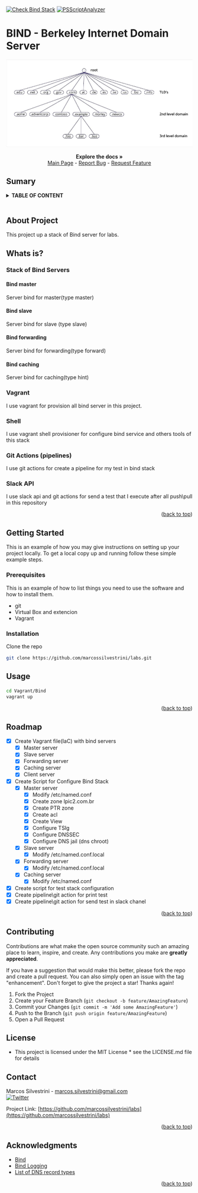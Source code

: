 <h1><a name="readme-top"></a></h1>

[![Check Bind Stack](https://github.com/marcossilvestrini/labs/actions/workflows/check-bind-stack.yml/badge.svg)](https://github.com/marcossilvestrini/labs/actions/workflows/check-bind-stack.yml) [![PSScriptAnalyzer](https://github.com/marcossilvestrini/labs/actions/workflows/powershell.yml/badge.svg)](https://github.com/marcossilvestrini/labs/actions/workflows/powershell.yml)

# BIND - Berkeley Internet Domain Server

![DNS Bind](../../../images/dns-tree.jpg)

<p align="center">
<strong>Explore the docs »</strong></a>
    <br />
    <a href="https://github.com/marcossilvestrini/labs">Main Page</a>
    -
    <a href="https://github.com/marcossilvestrini/labs/issues">Report Bug</a>
    -
    <a href="https://github.com/marcossilvestrini/labs/issues">Request Feature</a>
</p>

## Sumary

<details>
  <summary><b>TABLE OF CONTENT</b></summary>
  <ol>
    <li>
      <a href="#about-the-project">About The Project</a>
    </li>
    <li>
      <a href="#getting-started">Getting Started</a>
      <ul>
        <li><a href="#prerequisites">Prerequisites</a></li>
        <li><a href="#instalation">Instalation</a></li>
      </ul>
    </li>
    <li><a href="#usage">Usage</a></li>
    <li><a href="#roadmap">Roadmap</a></li>
    <li><a href="#license">License</a></li>
    <li><a href="#contact">Contact</a></li>
    <li><a href="#acknowledgments">Acknowledgments</a></li>
  </ol>
</details><br>

<a name="about-the-project"></a>

## About Project

This project up a stack of Bind server for labs.

## Whats is?

### Stack of Bind Servers

#### Bind master

Server bind for master(type master)

#### Bind slave

Server bind for slave (type slave)

#### Bind forwarding

Server bind for forwarding(type forward)

#### Bind caching

Server bind for caching(type hint)

### Vagrant

I use vagrant for provision all bind server in this project.

### Shell

I use vagrant shell provisioner for configure bind service and others tools
of this stack

### Git Actions (pipelines)

I use git actions for create a pipeline for my test in bind stack

### Slack API

I use slack api and git actions for send a test that I execute after all
push\pull in this repository

<p align="right">(<a href="#readme-top">back to top</a>)</p>

<a name="getting-started"></a>

## Getting Started

This is an example of how you may give instructions on setting up your project locally.
To get a local copy up and running follow these simple example steps.

<a name="prerequisites"></a>

### Prerequisites

This is an example of how to list things you need to use the software
and how to install them.

* git
* Virtual Box and extencion
* Vagrant

<a name="instalation"></a>

### Installation

Clone the repo

```sh
git clone https://github.com/marcossilvestrini/labs.git
```

<a name="usage"></a>

## Usage

```sh
cd Vagrant/Bind
vagrant up
```

<p align="right">(<a href="#readme-top">back to top</a>)</p>

<a name="roadmap"></a>

## Roadmap

* [x] Create Vagrant file(IaC) with bind servers
  * [x] Master server
  * [x] Slave server
  * [x] Forwarding server
  * [x] Caching server
  * [x] Client server
* [x] Create Script for Configure Bind Stack
  * [x] Master server
    * [x] Modify /etc/named.conf
    * [x] Create zone lpic2.com.br
    * [x] Create PTR zone
    * [x] Create acl
    * [x] Create View
    * [x] Configure TSIg
    * [x] Configure DNSSEC
    * [x] Configure DNS jail (dns chroot)
  * [x] Slave server
    * [x] Modify /etc/named.conf.local
  * [x] Forwarding server
    * [x] Modify /etc/named.conf.local
  * [x] Caching server
    * [x] Modify /etc/named.conf
* [x] Create script for test stack configuration
* [x] Create pipeline\git action for print test
* [x] Create pipeline\git action for send test in slack chanel

<p align="right">(<a href="#readme-top">back to top</a>)</p>

## Contributing

Contributions are what make the open source community such an amazing place to
learn, inspire, and create. Any contributions you make are **greatly appreciated**.

If you have a suggestion that would make this better, please fork the repo and
create a pull request. You can also simply open an issue with the tag "enhancement".
Don't forget to give the project a star! Thanks again!

1. Fork the Project
2. Create your Feature Branch (`git checkout -b feature/AmazingFeature`)
3. Commit your Changes (`git commit -m 'Add some AmazingFeature'`)
4. Push to the Branch (`git push origin feature/AmazingFeature`)
5. Open a Pull Request

## License

* This project is licensed under the MIT License * see the LICENSE.md file for details

## Contact

Marcos Silvestrini - marcos.silvestrini@gmail.com \
[![Twitter](https://img.shields.io/twitter/url/https/twitter.com/mrsilvestrini.svg?style=social&label=Follow%20%40mrsilvestrini)](https://twitter.com/mrsilvestrini)

Project Link: [https://github.com/marcossilvestrini/labs](https://github.com/marcossilvestrini/labs)

<p align="right">(<a href="#readme-top">back to top</a>)</p>

## Acknowledgments

* [Bind](https://www.isc.org/bind/)
* [Bind Logging](https://www.zytrax.com/books/dns/ch7/logging.html)
* [List of DNS record types](https://en.wikipedia.org/wiki/List_of_DNS_record_types)

<p align="right">(<a href="#readme-top">back to top</a>)</p>

<!-- MARKDOWN LINKS & images -->
<!-- https://www.markdownguide.org/basic-syntax/#reference-style-links -->
[contributors-shield]: https://img.shields.io/github/contributors/marcossilvestrini/labs.svg?style=for-the-badge
[contributors-url]: https://github.com/marcossilvestrini/labs/graphs/contributors
[forks-shield]: https://img.shields.io/github/forks/marcossilvestrini/labs.svg?style=for-the-badge
[forks-url]: https://github.com/marcossilvestrini/labs/network/members
[stars-shield]: https://img.shields.io/github/stars/marcossilvestrini/labs.svg?style=for-the-badge
[stars-url]: https://github.com/marcossilvestrini/labs/stargazers
[issues-shield]: https://img.shields.io/github/issues/marcossilvestrini/labs.svg?style=for-the-badge
[issues-url]: https://github.com/marcossilvestrini/labs/issues
[license-shield]: https://img.shields.io/github/license/marcossilvestrini/labs.svg?style=for-the-badge
[license-url]: https://github.com/marcossilvestrini/labs/blob/master/LICENSE
[linkedin-shield]: https://img.shields.io/badge/-LinkedIn-black.svg?style=for-the-badge&logo=linkedin&colorB=555
[linkedin-url]: https://linkedin.com/in/marcossilvestrini
